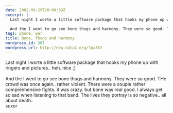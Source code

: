 ```yaml
---
date: 2002-09-29T20:00:39Z
excerpt: |-
  Last night I worte a little software package that hooks my phone up with ringers and pictures.. heh. nice ;)

  And the I went to go see bone thugs and harmony. They were so good. THe crowd was once again.. rather violent. There were a couple rather comprenhensive fights. it was crazy. but bone was real good. I always get so sad when listening to that band. The lives they portray is so ...
tags: phone, war
title: Bone, Thugs and harmony
wordpress_id: 367
wordpress_url: http://new.nata2.org/?p=367
---
```


Last night I worte a little software package that hooks my phone up with ringers and pictures.. heh. nice ;)
<br/><br/>
And the I went to go see bone thugs and harmony. They were so good. THe crowd was once again.. rather violent. There were a couple rather comprenhensive fights. it was crazy. but bone was real good. I always get so sad when listening to that band. The lives they portray is so negative.. all about death..<br/>suxor
